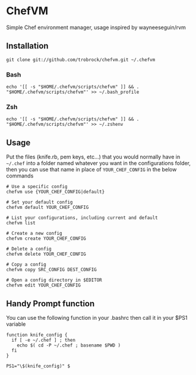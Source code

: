 # ChefVM

Simple Chef environment manager, usage inspired by wayneeseguin/rvm

## Installation

    git clone git://github.com/trobrock/chefvm.git ~/.chefvm

### Bash

    echo '[[ -s "$HOME/.chefvm/scripts/chefvm" ]] && . "$HOME/.chefvm/scripts/chefvm"' >> ~/.bash_profile

### Zsh

    echo '[[ -s "$HOME/.chefvm/scripts/chefvm" ]] && . "$HOME/.chefvm/scripts/chefvm"' >> ~/.zshenv

## Usage

Put the files (knife.rb, pem keys, etc...) that you would normally have in `~/.chef` into a folder named whatever you want in the configurations folder, then you can use that name in place of `YOUR_CHEF_CONFIG` in the below commands

    # Use a specific config
    chefvm use {YOUR_CHEF_CONFIG|default}

    # Set your default config
    chefvm default YOUR_CHEF_CONFIG

    # List your configurations, including current and default
    chefvm list

    # Create a new config
    chefvm create YOUR_CHEF_CONFIG

    # Delete a config
    chefvm delete YOUR_CHEF_CONFIG

    # Copy a config
    chefvm copy SRC_CONFIG DEST_CONFIG

    # Open a config directory in $EDITOR
    chefvm edit YOUR_CHEF_CONFIG


## Handy Prompt function
You can use the following function in your .bashrc then call it in your $PS1 variable

    function knife_config {
      if [ -e ~/.chef ] ; then
        echo $( cd -P ~/.chef ; basename $PWD )
      fi
    }

    PS1="\$(knife_config)" $

